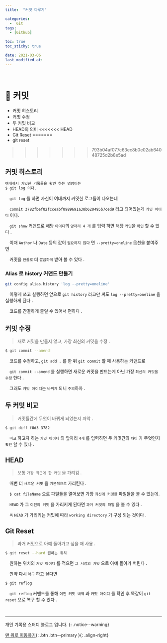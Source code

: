 ```yaml
---
title:  "커밋 다루기" 

categories:
  -  Git
tags:
  - [Github]

toc: true
toc_sticky: true

date: 2021-03-06
last_modified_at: 
---
```


<br>

# 🔔 커밋

- 커밋 히스토리 
- 커밋 수정
- 두 커밋 비교
- HEAD의 의미
<<<<<<< HEAD
- Git Reset
=======
- git reset
>>>>>>> 793b04af077c63ec8b0e02ab64048725d2b8e5ad

## 커밋 히스토리
```bash
여태까지 커밋한 기록들을 확인 하는 명령어는 
$ git log 이다.
```
　`git log` 를 하면 자신이 여태까지 커밋한 로그들이 나오는데 

　`commit 3782fbef02fcceabf0989691a30b620495b7ced9` 라고 되어있는게 `커밋 아이디` 이다. 

　`git show` 커맨드로 해당 `아이디`의 `앞자리 4 개` 를 입력 하면 해당 `커밋`을 `확인` 할 수 있다 .

　이때 `Author` 나 `Date` 등의 값이 `필요하지 않다` 면 `--pretty=oneline` 옵션을 붙여주면   

　커밋을 `한줄로` 더 `깔끔하게` 받아 볼 수 있다 .
### Alias 로 history 커맨드 만들기
```bash
git config alias.history 'log --pretty=oneline'
```
　이렇게 쓰고 실행하면 앞으로 `git history` 라고만 써도 `log --pretty=oneline` 을 실행하게 된다 .

　코드를 간결하게 줄일 수 있어서 편하다 .

## 커밋 수정

> 새로 커밋을 만들지 않고, 가장 최신의 커밋을 수정 .
```bash
$ git commit --amend
```

　코드를 수정하고, `git add .` 를 한 뒤 `git commit` 할 때 사용하는 커맨드로

　`git commit --amend` 를 실행하면 새로운 커밋을 만드는게 아닌 가장 `최신의 커밋을 수정` 한다 .

　그래도 `커밋 아이디`는 `바뀌게` 되니 `주의`하자 .

## 두 커밋 비교

> 커밋들간에 무엇이 바뀌게 되었는지 파악 .
```bash
$ git diff f0d3 3782
```

　`비교` 하고자 하는 `커밋 아이디` 의 앞자리 `4개` 를 입력하면 두 커밋간의 `차이` 가 무엇인지 `확인` 할 수 있다 .   

## HEAD

> 보통 `가장 최근에 한 커밋` 을 가리킴 . 

　매번 더 `새로운 커밋` 을 `기본적으로` 가리킨다 . 

　`$ cat fileName` 으로 파일들을 열어보면 가장 `최신에 커밋한` 파일들을 볼 수 있는데.   

　`HEAD` 가 그 `이전의 커밋` 을 가리키게 된다면 `과거 커밋의 파일` 을 볼 수 있다 .

　`즉` `HEAD` 가 가리키는 커밋에 따라 `working directory` 가 구성 되는 것이다 .

## Git Reset

> 과거 커밋으로 아예 돌아가고 싶을 때 사용 .

```bash
$ git reset --hard 원하는 위치
```

　원하는 위치의 `커밋 아이디` 를 적으면 `그 시점의 커밋` 으로 아예 돌아가 버린다 .

　만약 다시 `복구` 하고 싶다면 

```bash
$ git reflog
```

　`git reflog` 커맨드를 통해 `이전 커밋 내역` 과 `커밋 아이디` 를 확인 후 똑같이 `git reset` 으로 복구 할 수 있다 .

<br>

***
개인 기록용 스터디 블로그 입니다.
{: .notice--warning}

[맨 위로 이동하기](#){: .btn .btn--primary }{: .align-right}